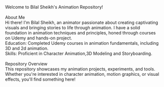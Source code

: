 Welcome to Bilal Sheikh's Animation Repository!
<br>
<br>
About Me
<br>
Hi there! I'm Bilal Sheikh, an animator passionate about creating captivating visuals and bringing stories to life through animation. I have a solid foundation in animation techniques and principles, honed through courses on Udemy and hands-on project.
<br>
Education: Completed Udemy courses in animation fundamentals, including 3D and 2d animation.
<br>
Skills: Proficient in Character Animation,3D Modeling and Storyboarding.
<br>
<br>
Repository Overview
<br>
This repository showcases my animation projects, experiments, and tools. Whether you're interested in character animation, motion graphics, or visual effects, you'll find something here!

